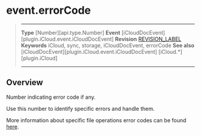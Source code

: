 # event.errorCode

> --------------------- ------------------------------------------------------------------------------------------
> __Type__              [Number][api.type.Number]
> __Event__             [iCloudDocEvent][plugin.iCloud.event.iCloudDocEvent]
> __Revision__          [REVISION_LABEL](REVISION_URL)
> __Keywords__          iCloud, sync, storage, iCloudDocEvent, errorCode
> __See also__          [iCloudDocEvent][plugin.iCloud.event.iCloudDocEvent]
>						[iCloud.*][plugin.iCloud]
> --------------------- ------------------------------------------------------------------------------------------

## Overview

Number indicating error code if any.

Use this number to identify specific errors and handle them.

More information about specific file operations error codes can be found [here](https://developer.apple.com/library/ios/documentation/Cocoa/Reference/Foundation/Miscellaneous/Foundation_Constants/#//apple_ref/doc/constant_group/NSError_Codes).


